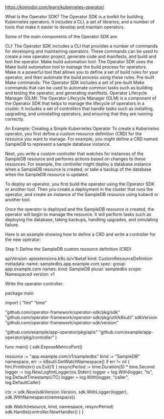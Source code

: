 <https://komodor.com/learn/kubernetes-operator/>

What Is the Operator SDK?
The Operator SDK is a toolkit for building Kubernetes operators. It includes a CLI, a set of libraries, and a number of tools that make it easier to develop and maintain operators.

Some of the main components of the Operator SDK are:

CLI: The Operator SDK includes a CLI that provides a number of commands for developing and maintaining operators. These commands can be used to create a new operator project, generate code and manifests, and build and test the operator.
Make build automation tool: The Operator SDK uses the Make build automation tool to manage the build process for operators. Make is a powerful tool that allows you to define a set of build rules for your operator, and then automate the build process using these rules.
Pre-built Make commands: The Operator SDK includes a set of pre-built Make commands that can be used to automate common tasks such as building and testing the operator, and generating manifests.
Operator Lifecycle Manager (OLM): The Operator Lifecycle Manager (OLM) is a component of the Operator SDK that helps to manage the lifecycle of operators in a cluster. It includes a set of controllers that handle tasks such as installing, upgrading, and uninstalling operators, and ensuring that they are running correctly.

An Example: Creating a Simple Kubernetes Operator
To create a Kubernetes operator, you first define a custom resource definition (CRD) for the resource you want to manage. For example, you might define a CRD named SampleDB to represent a sample database instance.

Next, you write a custom controller that watches for instances of the SampleDB resource and performs actions based on changes to these resources. For example, the controller might deploy a database instance when a SampleDB resource is created, or take a backup of the database when the SampleDB resource is updated.

To deploy an operator, you first build the operator using the Operator SDK or another tool. Then you create a deployment in the cluster that runs the operator, and create an instance of the SampleDB resource using kubectl or another tool.

Once the operator is deployed and the SampleDB resource is created, the operator will begin to manage the resource. It will perform tasks such as deploying the database, taking backups, handling upgrades, and simulating failure.

Here is an example showing how to define a CRD and write a controller for the new operator:

Step 1: Define the SampleDB custom resource definition (CRD)

apiVersion: apiextensions.k8s.io/v1beta1
kind: CustomResourceDefinition
metadata:
  name: sampledbs.app.example.com
spec:
  group: app.example.com
  names:
    kind: SampleDB
    plural: sampledbs
  scope: Namespaced
  version: v1

  Write the operator controller:

package main

import (
 "fmt"
 "time"

 "github.com/operator-framework/operator-sdk/pkg/sdk"
 "github.com/operator-framework/operator-sdk/pkg/util/k8sutil"
 sdkVersion "github.com/operator-framework/operator-sdk/version"

 "github.com/example/app-operator/pkg/apis"
 "github.com/example/app-operator/pkg/controller"
)

func main() {
 sdk.ExposeMetricsPort()

 resource := "app.example.com/v1/sampledbs"
 kind := "SampleDB"
 namespace, err := k8sutil.GetWatchNamespace()
 if err != nil {
  fmt.Println(err)
  os.Exit(1)
 }
 resyncPeriod := time.Duration(5) * time.Second
 logger := log.NewLogfmtLogger(os.Stderr)
 logger = log.With(logger, "ts", log.DefaultTimestampUTC)
 logger = log.With(logger, "caller", log.DefaultCaller)

 ctx := sdk.New(sdkVersion.Version, sdk.WithLogger(logger), sdk.WithNamespace(namespace))

 sdk.Watch(resource, kind, namespace, resyncPeriod)
 sdk.Handle(controller.NewHandler() )
}
